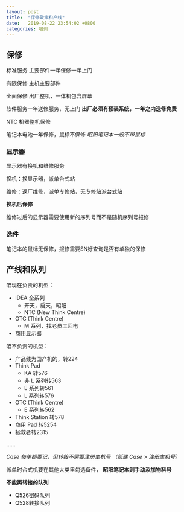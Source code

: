 ```yaml
---
layout: post
title:  "保修政策和产线"
date:   2019-08-22 23:54:02 +0800
categories: 培训
---
```




## 保修

标准服务 主要部件一年保修一年上门

有限保修 主机主要部件

全面保修 出厂整机，一体机包含屏幕

软件服务一年送修服务，无上门 **出厂必须有预装系统，一年之内送修免费**

NTC 机器整机保修

笔记本电池一年保修，鼠标不保修 *昭阳笔记本一般不带鼠标*



### 显示器

显示器有换机和维修服务

换机：换显示器，派单台式站

维修：返厂维修，派单专修站，无专修站派台式站

**换机后保修**

维修过后的显示器需要使用新的序列号而不是随机序列号报修



### 选件

笔记本的鼠标无保修，报修需要SN好查询是否有单独的保修



## 产线和队列

咱现在负责的机型：

* IDEA 全系列
  * 开天，启天，昭阳
  * NTC (New Think Centre)
* OTC (Think Centre)
  * M 系列，找老员工回电
* 商用显示器

咱不负责的机型：

* 产品线为国产机的，转224
* Think Pad
  * KA 转576
  * 非 L 系列转563
  * E 系列转561
  * L 系列转576
* OTC (Think Centre)
  * E 系列转562
* Think Station 转578
* 商用 Pad 转5254
* 拯救者转2315

……

*Case 每单都要记，但转接不需要注册主机号 （新建 Case > 注册主机号）*

派单时台式机要在其他大类里勾选备件， **昭阳笔记本则手动添加物料号**

**不能再转接的队列**

- Q526密码队列
- Q528转接队列